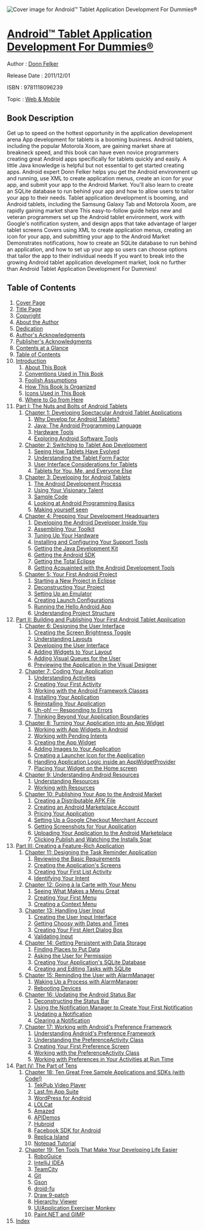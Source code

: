 ![Cover image for Android™ Tablet Application Development For Dummies®](https://imgdetail.ebookreading.net/cover/cover/web_mobile/EB9781118096239.jpg)

[Android™ Tablet Application Development For Dummies®](https://ebookreading.net/view/book/Android%E2%84%A2+Tablet+Application+Development+For+Dummies%C2%AE-EB9781118096239_1.html "Android™ Tablet Application Development For Dummies®")
====================================================================================================================

Author : [Donn Felker](https://ebookreading.net/search/author/Donn+Felker)

Release Date : 2011/12/01

ISBN : 9781118096239

Topic : [Web & Mobile](https://ebookreading.net/search/category/web-mobile)

Book Description
-----------------

Get up to speed on the hottest opportunity in the application development arena
App development for tablets is a booming business. Android tablets, including the popular Motorola Xoom, are gaining market share at breakneck speed, and this book can have even novice programmers creating great Android apps specifically for tablets quickly and easily. A little Java knowledge is helpful but not essential to get started creating apps. Android expert Donn Felker helps you get the Android environment up and running, use XML to create application menus, create an icon for your app, and submit your app to the Android Market.
You'll also learn to create an SQLite database to run behind your app and how to allow users to tailor your app to their needs.
Tablet application development is booming, and Android tablets, including the Samsung Galaxy Tab and Motorola Xoom, are rapidly gaining market share
This easy-to-follow guide helps new and veteran programmers set up the Android tablet environment, work with Google's notification system, and design apps that take advantage of larger tablet screens
Covers using XML to create application menus, creating an icon for your app, and submitting your app to the Android Market
Demonstrates notifications, how to create an SQLite database to run behind an application, and how to set up your app so users can choose options that tailor the app to their individual needs
If you want to break into the growing Android tablet application development market, look no further than Android Tablet Application Development For Dummies!
              
Table of Contents
-----------------

1. [Cover Page](https://ebookreading.net/view/book/Android%E2%84%A2+Tablet+Application+Development+For+Dummies%C2%AE-EB9781118096239_1.html)
1. [Title Page](https://ebookreading.net/view/book/Android%E2%84%A2+Tablet+Application+Development+For+Dummies%C2%AE-EB9781118096239_2.html)
1. [Copyright](https://ebookreading.net/view/book/Android%E2%84%A2+Tablet+Application+Development+For+Dummies%C2%AE-EB9781118096239_3.html)
1. [About the Author](https://ebookreading.net/view/book/Android%E2%84%A2+Tablet+Application+Development+For+Dummies%C2%AE-EB9781118096239_4.html)
1. [Dedication](https://ebookreading.net/view/book/Android%E2%84%A2+Tablet+Application+Development+For+Dummies%C2%AE-EB9781118096239_5.html)
1. [Author&#39;s Acknowledgments](https://ebookreading.net/view/book/Android%E2%84%A2+Tablet+Application+Development+For+Dummies%C2%AE-EB9781118096239_6.html)
1. [Publisher&#39;s Acknowledgments](https://ebookreading.net/view/book/Android%E2%84%A2+Tablet+Application+Development+For+Dummies%C2%AE-EB9781118096239_7.html)
1. [Contents at a Glance](https://ebookreading.net/view/book/Android%E2%84%A2+Tablet+Application+Development+For+Dummies%C2%AE-EB9781118096239_8.html)
1. [Table of Contents](https://ebookreading.net/view/book/Android%E2%84%A2+Tablet+Application+Development+For+Dummies%C2%AE-EB9781118096239_9.html)
1. [Introduction](https://ebookreading.net/view/book/Android%E2%84%A2+Tablet+Application+Development+For+Dummies%C2%AE-EB9781118096239_10.html)
    1. [About This Book](https://ebookreading.net/view/book/Android%E2%84%A2+Tablet+Application+Development+For+Dummies%C2%AE-EB9781118096239_11.html#intro-sec001)
    1. [Conventions Used in This Book](https://ebookreading.net/view/book/Android%E2%84%A2+Tablet+Application+Development+For+Dummies%C2%AE-EB9781118096239_12.html#intro-sec002)
    1. [Foolish Assumptions](https://ebookreading.net/view/book/Android%E2%84%A2+Tablet+Application+Development+For+Dummies%C2%AE-EB9781118096239_13.html#intro-sec003)
    1. [How This Book Is Organized](https://ebookreading.net/view/book/Android%E2%84%A2+Tablet+Application+Development+For+Dummies%C2%AE-EB9781118096239_14.html#intro-sec004)
    1. [Icons Used in This Book](https://ebookreading.net/view/book/Android%E2%84%A2+Tablet+Application+Development+For+Dummies%C2%AE-EB9781118096239_15.html#intro-sec009)
    1. [Where to Go from Here](https://ebookreading.net/view/book/Android%E2%84%A2+Tablet+Application+Development+For+Dummies%C2%AE-EB9781118096239_16.html#intro-sec010)
1. [Part I: The Nuts and Bolts of Android Tablets](https://ebookreading.net/view/book/Android%E2%84%A2+Tablet+Application+Development+For+Dummies%C2%AE-EB9781118096239_17.html)
    1. [Chapter 1: Developing Spectacular Android Tablet Applications](https://ebookreading.net/view/book/Android%E2%84%A2+Tablet+Application+Development+For+Dummies%C2%AE-EB9781118096239_18.html)
        1. [Why Develop for Android Tablets?](https://ebookreading.net/view/book/Android%E2%84%A2+Tablet+Application+Development+For+Dummies%C2%AE-EB9781118096239_19.html#chap01-sec01)
        1. [Java: The Android Programming Language](https://ebookreading.net/view/book/Android%E2%84%A2+Tablet+Application+Development+For+Dummies%C2%AE-EB9781118096239_20.html#chap01-sec08)
        1. [Hardware Tools](https://ebookreading.net/view/book/Android%E2%84%A2+Tablet+Application+Development+For+Dummies%C2%AE-EB9781118096239_21.html#chap01-sec09)
        1. [Exploring Android Software Tools](https://ebookreading.net/view/book/Android%E2%84%A2+Tablet+Application+Development+For+Dummies%C2%AE-EB9781118096239_22.html#chap01-sec14)
    1. [Chapter 2: Switching to Tablet App Development](https://ebookreading.net/view/book/Android%E2%84%A2+Tablet+Application+Development+For+Dummies%C2%AE-EB9781118096239_23.html)
        1. [Seeing How Tablets Have Evolved](https://ebookreading.net/view/book/Android%E2%84%A2+Tablet+Application+Development+For+Dummies%C2%AE-EB9781118096239_24.html#chap02-sec01)
        1. [Understanding the Tablet Form Factor](https://ebookreading.net/view/book/Android%E2%84%A2+Tablet+Application+Development+For+Dummies%C2%AE-EB9781118096239_25.html#chap02-sec02)
        1. [User Interface Considerations for Tablets](https://ebookreading.net/view/book/Android%E2%84%A2+Tablet+Application+Development+For+Dummies%C2%AE-EB9781118096239_26.html#chap02-sec03)
        1. [Tablets for You, Me, and Everyone Else](https://ebookreading.net/view/book/Android%E2%84%A2+Tablet+Application+Development+For+Dummies%C2%AE-EB9781118096239_27.html#chap02-sec04)
    1. [Chapter 3: Developing for Android Tablets](https://ebookreading.net/view/book/Android%E2%84%A2+Tablet+Application+Development+For+Dummies%C2%AE-EB9781118096239_28.html)
        1. [The Android Development Process](https://ebookreading.net/view/book/Android%E2%84%A2+Tablet+Application+Development+For+Dummies%C2%AE-EB9781118096239_29.html#chap03-sec01)
        1. [Using Your Visionary Talent](https://ebookreading.net/view/book/Android%E2%84%A2+Tablet+Application+Development+For+Dummies%C2%AE-EB9781118096239_30.html#chap03-sec07)
        1. [Sample Code](https://ebookreading.net/view/book/Android%E2%84%A2+Tablet+Application+Development+For+Dummies%C2%AE-EB9781118096239_31.html#chap03-sec08)
        1. [Looking at Android Programming Basics](https://ebookreading.net/view/book/Android%E2%84%A2+Tablet+Application+Development+For+Dummies%C2%AE-EB9781118096239_32.html#chap03-sec09)
        1. [Making yourself seen](https://ebookreading.net/view/book/Android%E2%84%A2+Tablet+Application+Development+For+Dummies%C2%AE-EB9781118096239_33.html#chap03-sec16)
    1. [Chapter 4: Prepping Your Development Headquarters](https://ebookreading.net/view/book/Android%E2%84%A2+Tablet+Application+Development+For+Dummies%C2%AE-EB9781118096239_34.html)
        1. [Developing the Android Developer Inside You](https://ebookreading.net/view/book/Android%E2%84%A2+Tablet+Application+Development+For+Dummies%C2%AE-EB9781118096239_35.html#chap04-sec01)
        1. [Assembling Your Toolkit](https://ebookreading.net/view/book/Android%E2%84%A2+Tablet+Application+Development+For+Dummies%C2%AE-EB9781118096239_36.html#chap04-sec02)
        1. [Tuning Up Your Hardware](https://ebookreading.net/view/book/Android%E2%84%A2+Tablet+Application+Development+For+Dummies%C2%AE-EB9781118096239_37.html#chap04-sec09)
        1. [Installing and Configuring Your Support Tools](https://ebookreading.net/view/book/Android%E2%84%A2+Tablet+Application+Development+For+Dummies%C2%AE-EB9781118096239_38.html#chap04-sec12)
        1. [Getting the Java Development Kit](https://ebookreading.net/view/book/Android%E2%84%A2+Tablet+Application+Development+For+Dummies%C2%AE-EB9781118096239_39.html#chap04-sec13)
        1. [Getting the Android SDK](https://ebookreading.net/view/book/Android%E2%84%A2+Tablet+Application+Development+For+Dummies%C2%AE-EB9781118096239_40.html#chap04-sec16)
        1. [Getting the Total Eclipse](https://ebookreading.net/view/book/Android%E2%84%A2+Tablet+Application+Development+For+Dummies%C2%AE-EB9781118096239_41.html#chap04-sec17)
        1. [Getting Acquainted with the Android Development Tools](https://ebookreading.net/view/book/Android%E2%84%A2+Tablet+Application+Development+For+Dummies%C2%AE-EB9781118096239_42.html#chap04-sec23)
    1. [Chapter 5: Your First Android Project](https://ebookreading.net/view/book/Android%E2%84%A2+Tablet+Application+Development+For+Dummies%C2%AE-EB9781118096239_43.html)
        1. [Starting a New Project in Eclipse](https://ebookreading.net/view/book/Android%E2%84%A2+Tablet+Application+Development+For+Dummies%C2%AE-EB9781118096239_44.html#chap05-sec01)
        1. [Deconstructing Your Project](https://ebookreading.net/view/book/Android%E2%84%A2+Tablet+Application+Development+For+Dummies%C2%AE-EB9781118096239_45.html#chap05-sec02)
        1. [Setting Up an Emulator](https://ebookreading.net/view/book/Android%E2%84%A2+Tablet+Application+Development+For+Dummies%C2%AE-EB9781118096239_46.html#chap05-sec05)
        1. [Creating Launch Configurations](https://ebookreading.net/view/book/Android%E2%84%A2+Tablet+Application+Development+For+Dummies%C2%AE-EB9781118096239_47.html#chap05-sec06)
        1. [Running the Hello Android App](https://ebookreading.net/view/book/Android%E2%84%A2+Tablet+Application+Development+For+Dummies%C2%AE-EB9781118096239_48.html#chap05-sec09)
        1. [Understanding Project Structure](https://ebookreading.net/view/book/Android%E2%84%A2+Tablet+Application+Development+For+Dummies%C2%AE-EB9781118096239_49.html#chap05-sec10)
1. [Part II: Building and Publishing Your First Android Tablet Application](https://ebookreading.net/view/book/Android%E2%84%A2+Tablet+Application+Development+For+Dummies%C2%AE-EB9781118096239_50.html)
    1. [Chapter 6: Designing the User Interface](https://ebookreading.net/view/book/Android%E2%84%A2+Tablet+Application+Development+For+Dummies%C2%AE-EB9781118096239_51.html)
        1. [Creating the Screen Brightness Toggle](https://ebookreading.net/view/book/Android%E2%84%A2+Tablet+Application+Development+For+Dummies%C2%AE-EB9781118096239_52.html#chap06-sec01)
        1. [Understanding Layouts](https://ebookreading.net/view/book/Android%E2%84%A2+Tablet+Application+Development+For+Dummies%C2%AE-EB9781118096239_53.html#chap06-sec02)
        1. [Developing the User Interface](https://ebookreading.net/view/book/Android%E2%84%A2+Tablet+Application+Development+For+Dummies%C2%AE-EB9781118096239_54.html#chap06-sec06)
        1. [Adding Widgets to Your Layout](https://ebookreading.net/view/book/Android%E2%84%A2+Tablet+Application+Development+For+Dummies%C2%AE-EB9781118096239_55.html#chap06-sec07)
        1. [Adding Visual Queues for the User](https://ebookreading.net/view/book/Android%E2%84%A2+Tablet+Application+Development+For+Dummies%C2%AE-EB9781118096239_56.html#chap06-sec08)
        1. [Previewing the Application in the Visual Designer](https://ebookreading.net/view/book/Android%E2%84%A2+Tablet+Application+Development+For+Dummies%C2%AE-EB9781118096239_57.html#chap06-sec09)
    1. [Chapter 7: Coding Your Application](https://ebookreading.net/view/book/Android%E2%84%A2+Tablet+Application+Development+For+Dummies%C2%AE-EB9781118096239_58.html)
        1. [Understanding Activities](https://ebookreading.net/view/book/Android%E2%84%A2+Tablet+Application+Development+For+Dummies%C2%AE-EB9781118096239_59.html#chap07-sec01)
        1. [Creating Your First Activity](https://ebookreading.net/view/book/Android%E2%84%A2+Tablet+Application+Development+For+Dummies%C2%AE-EB9781118096239_60.html#chap07-sec06)
        1. [Working with the Android Framework Classes](https://ebookreading.net/view/book/Android%E2%84%A2+Tablet+Application+Development+For+Dummies%C2%AE-EB9781118096239_61.html#chap07-sec10)
        1. [Installing Your Application](https://ebookreading.net/view/book/Android%E2%84%A2+Tablet+Application+Development+For+Dummies%C2%AE-EB9781118096239_62.html#chap07-sec15)
        1. [Reinstalling Your Application](https://ebookreading.net/view/book/Android%E2%84%A2+Tablet+Application+Development+For+Dummies%C2%AE-EB9781118096239_63.html#chap07-sec18)
        1. [Uh-oh! — Responding to Errors](https://ebookreading.net/view/book/Android%E2%84%A2+Tablet+Application+Development+For+Dummies%C2%AE-EB9781118096239_64.html#chap07-sec19)
        1. [Thinking Beyond Your Application Boundaries](https://ebookreading.net/view/book/Android%E2%84%A2+Tablet+Application+Development+For+Dummies%C2%AE-EB9781118096239_65.html#chap07-sec28)
    1. [Chapter 8: Turning Your Application into an App Widget](https://ebookreading.net/view/book/Android%E2%84%A2+Tablet+Application+Development+For+Dummies%C2%AE-EB9781118096239_66.html)
        1. [Working with App Widgets in Android](https://ebookreading.net/view/book/Android%E2%84%A2+Tablet+Application+Development+For+Dummies%C2%AE-EB9781118096239_67.html#chap08-sec01)
        1. [Working with Pending Intents](https://ebookreading.net/view/book/Android%E2%84%A2+Tablet+Application+Development+For+Dummies%C2%AE-EB9781118096239_68.html#chap08-sec04)
        1. [Creating the App Widget](https://ebookreading.net/view/book/Android%E2%84%A2+Tablet+Application+Development+For+Dummies%C2%AE-EB9781118096239_69.html#chap08-sec08)
        1. [Adding Images to Your Application](https://ebookreading.net/view/book/Android%E2%84%A2+Tablet+Application+Development+For+Dummies%C2%AE-EB9781118096239_70.html#chap08-sec12)
        1. [Creating a Launcher Icon for the Application](https://ebookreading.net/view/book/Android%E2%84%A2+Tablet+Application+Development+For+Dummies%C2%AE-EB9781118096239_71.html#chap08-sec15)
        1. [Handling Application Logic inside an AppWidgetProvider](https://ebookreading.net/view/book/Android%E2%84%A2+Tablet+Application+Development+For+Dummies%C2%AE-EB9781118096239_72.html#chap08-sec20)
        1. [Placing Your Widget on the Home screen](https://ebookreading.net/view/book/Android%E2%84%A2+Tablet+Application+Development+For+Dummies%C2%AE-EB9781118096239_73.html#chap08-sec26)
    1. [Chapter 9: Understanding Android Resources](https://ebookreading.net/view/book/Android%E2%84%A2+Tablet+Application+Development+For+Dummies%C2%AE-EB9781118096239_74.html)
        1. [Understanding Resources](https://ebookreading.net/view/book/Android%E2%84%A2+Tablet+Application+Development+For+Dummies%C2%AE-EB9781118096239_75.html#chap09-sec01)
        1. [Working with Resources](https://ebookreading.net/view/book/Android%E2%84%A2+Tablet+Application+Development+For+Dummies%C2%AE-EB9781118096239_76.html#chap09-sec08)
    1. [Chapter 10: Publishing Your App to the Android Market](https://ebookreading.net/view/book/Android%E2%84%A2+Tablet+Application+Development+For+Dummies%C2%AE-EB9781118096239_77.html)
        1. [Creating a Distributable APK File](https://ebookreading.net/view/book/Android%E2%84%A2+Tablet+Application+Development+For+Dummies%C2%AE-EB9781118096239_78.html#chap10-sec01)
        1. [Creating an Android Marketplace Account](https://ebookreading.net/view/book/Android%E2%84%A2+Tablet+Application+Development+For+Dummies%C2%AE-EB9781118096239_79.html#chap10-sec05)
        1. [Pricing Your Application](https://ebookreading.net/view/book/Android%E2%84%A2+Tablet+Application+Development+For+Dummies%C2%AE-EB9781118096239_80.html#chap10-sec06)
        1. [Setting Up a Google Checkout Merchant Account](https://ebookreading.net/view/book/Android%E2%84%A2+Tablet+Application+Development+For+Dummies%C2%AE-EB9781118096239_81.html#chap10-sec07)
        1. [Getting Screenshots for Your Application](https://ebookreading.net/view/book/Android%E2%84%A2+Tablet+Application+Development+For+Dummies%C2%AE-EB9781118096239_82.html#chap10-sec08)
        1. [Uploading Your Application to the Android Marketplace](https://ebookreading.net/view/book/Android%E2%84%A2+Tablet+Application+Development+For+Dummies%C2%AE-EB9781118096239_83.html#chap10-sec09)
        1. [Clicking Publish and Watching the Installs Soar](https://ebookreading.net/view/book/Android%E2%84%A2+Tablet+Application+Development+For+Dummies%C2%AE-EB9781118096239_84.html#chap10-sec10)
1. [Part III: Creating a Feature-Rich Application](https://ebookreading.net/view/book/Android%E2%84%A2+Tablet+Application+Development+For+Dummies%C2%AE-EB9781118096239_85.html)
    1. [Chapter 11: Designing the Task Reminder Application](https://ebookreading.net/view/book/Android%E2%84%A2+Tablet+Application+Development+For+Dummies%C2%AE-EB9781118096239_86.html)
        1. [Reviewing the Basic Requirements](https://ebookreading.net/view/book/Android%E2%84%A2+Tablet+Application+Development+For+Dummies%C2%AE-EB9781118096239_87.html#chap11-sec01)
        1. [Creating the Application&#39;s Screens](https://ebookreading.net/view/book/Android%E2%84%A2+Tablet+Application+Development+For+Dummies%C2%AE-EB9781118096239_88.html#chap11-sec05)
        1. [Creating Your First List Activity](https://ebookreading.net/view/book/Android%E2%84%A2+Tablet+Application+Development+For+Dummies%C2%AE-EB9781118096239_89.html#chap11-sec09)
        1. [Identifying Your Intent](https://ebookreading.net/view/book/Android%E2%84%A2+Tablet+Application+Development+For+Dummies%C2%AE-EB9781118096239_90.html#chap11-sec14)
    1. [Chapter 12: Going à la Carte with Your Menu](https://ebookreading.net/view/book/Android%E2%84%A2+Tablet+Application+Development+For+Dummies%C2%AE-EB9781118096239_91.html)
        1. [Seeing What Makes a Menu Great](https://ebookreading.net/view/book/Android%E2%84%A2+Tablet+Application+Development+For+Dummies%C2%AE-EB9781118096239_92.html#chap12-sec01)
        1. [Creating Your First Menu](https://ebookreading.net/view/book/Android%E2%84%A2+Tablet+Application+Development+For+Dummies%C2%AE-EB9781118096239_93.html#chap12-sec02)
        1. [Creating a Context Menu](https://ebookreading.net/view/book/Android%E2%84%A2+Tablet+Application+Development+For+Dummies%C2%AE-EB9781118096239_94.html#chap12-sec07)
    1. [Chapter 13: Handling User Input](https://ebookreading.net/view/book/Android%E2%84%A2+Tablet+Application+Development+For+Dummies%C2%AE-EB9781118096239_95.html)
        1. [Creating the User Input Interface](https://ebookreading.net/view/book/Android%E2%84%A2+Tablet+Application+Development+For+Dummies%C2%AE-EB9781118096239_96.html#chap13-sec01)
        1. [Getting Choosy with Dates and Times](https://ebookreading.net/view/book/Android%E2%84%A2+Tablet+Application+Development+For+Dummies%C2%AE-EB9781118096239_97.html#chap13-sec04)
        1. [Creating Your First Alert Dialog Box](https://ebookreading.net/view/book/Android%E2%84%A2+Tablet+Application+Development+For+Dummies%C2%AE-EB9781118096239_98.html#chap13-sec12)
        1. [Validating Input](https://ebookreading.net/view/book/Android%E2%84%A2+Tablet+Application+Development+For+Dummies%C2%AE-EB9781118096239_99.html#chap13-sec15)
    1. [Chapter 14: Getting Persistent with Data Storage](https://ebookreading.net/view/book/Android%E2%84%A2+Tablet+Application+Development+For+Dummies%C2%AE-EB9781118096239_100.html)
        1. [Finding Places to Put Data](https://ebookreading.net/view/book/Android%E2%84%A2+Tablet+Application+Development+For+Dummies%C2%AE-EB9781118096239_101.html#chap14-sec01)
        1. [Asking the User for Permission](https://ebookreading.net/view/book/Android%E2%84%A2+Tablet+Application+Development+For+Dummies%C2%AE-EB9781118096239_102.html#chap14-sec02)
        1. [Creating Your Application&#39;s SQLite Database](https://ebookreading.net/view/book/Android%E2%84%A2+Tablet+Application+Development+For+Dummies%C2%AE-EB9781118096239_103.html#chap14-sec05)
        1. [Creating and Editing Tasks with SQLite](https://ebookreading.net/view/book/Android%E2%84%A2+Tablet+Application+Development+For+Dummies%C2%AE-EB9781118096239_104.html#chap14-sec12)
    1. [Chapter 15: Reminding the User with AlarmManager](https://ebookreading.net/view/book/Android%E2%84%A2+Tablet+Application+Development+For+Dummies%C2%AE-EB9781118096239_105.html)
        1. [Waking Up a Process with AlarmManager](https://ebookreading.net/view/book/Android%E2%84%A2+Tablet+Application+Development+For+Dummies%C2%AE-EB9781118096239_106.html#chap15-sec01)
        1. [Rebooting Devices](https://ebookreading.net/view/book/Android%E2%84%A2+Tablet+Application+Development+For+Dummies%C2%AE-EB9781118096239_107.html#chap15-sec06)
    1. [Chapter 16: Updating the Android Status Bar](https://ebookreading.net/view/book/Android%E2%84%A2+Tablet+Application+Development+For+Dummies%C2%AE-EB9781118096239_108.html)
        1. [Deconstructing the Status Bar](https://ebookreading.net/view/book/Android%E2%84%A2+Tablet+Application+Development+For+Dummies%C2%AE-EB9781118096239_109.html#chap16-sec01)
        1. [Using the Notification Manager to Create Your First Notification](https://ebookreading.net/view/book/Android%E2%84%A2+Tablet+Application+Development+For+Dummies%C2%AE-EB9781118096239_110.html#chap16-sec04)
        1. [Updating a Notification](https://ebookreading.net/view/book/Android%E2%84%A2+Tablet+Application+Development+For+Dummies%C2%AE-EB9781118096239_111.html#chap16-sec05)
        1. [Clearing a Notification](https://ebookreading.net/view/book/Android%E2%84%A2+Tablet+Application+Development+For+Dummies%C2%AE-EB9781118096239_112.html#chap16-sec06)
    1. [Chapter 17: Working with Android&#39;s Preference Framework](https://ebookreading.net/view/book/Android%E2%84%A2+Tablet+Application+Development+For+Dummies%C2%AE-EB9781118096239_113.html)
        1. [Understanding Android&#39;s Preference Framework](https://ebookreading.net/view/book/Android%E2%84%A2+Tablet+Application+Development+For+Dummies%C2%AE-EB9781118096239_114.html#chap17-sec01)
        1. [Understanding the PreferenceActivity Class](https://ebookreading.net/view/book/Android%E2%84%A2+Tablet+Application+Development+For+Dummies%C2%AE-EB9781118096239_115.html#chap17-sec02)
        1. [Creating Your First Preference Screen](https://ebookreading.net/view/book/Android%E2%84%A2+Tablet+Application+Development+For+Dummies%C2%AE-EB9781118096239_116.html#chap17-sec05)
        1. [Working with the PreferenceActivity Class](https://ebookreading.net/view/book/Android%E2%84%A2+Tablet+Application+Development+For+Dummies%C2%AE-EB9781118096239_117.html#chap17-sec08)
        1. [Working with Preferences in Your Activities at Run Time](https://ebookreading.net/view/book/Android%E2%84%A2+Tablet+Application+Development+For+Dummies%C2%AE-EB9781118096239_118.html#chap17-sec11)
1. [Part IV: The Part of Tens](https://ebookreading.net/view/book/Android%E2%84%A2+Tablet+Application+Development+For+Dummies%C2%AE-EB9781118096239_119.html)
    1. [Chapter 18: Ten Great Free Sample Applications and SDKs (with Code!)](https://ebookreading.net/view/book/Android%E2%84%A2+Tablet+Application+Development+For+Dummies%C2%AE-EB9781118096239_120.html)
        1. [TekPub Video Player](https://ebookreading.net/view/book/Android%E2%84%A2+Tablet+Application+Development+For+Dummies%C2%AE-EB9781118096239_121.html#chap18-sec01)
        1. [Last.fm App Suite](https://ebookreading.net/view/book/Android%E2%84%A2+Tablet+Application+Development+For+Dummies%C2%AE-EB9781118096239_122.html#chap18-sec02)
        1. [WordPress for Android](https://ebookreading.net/view/book/Android%E2%84%A2+Tablet+Application+Development+For+Dummies%C2%AE-EB9781118096239_123.html#chap18-sec03)
        1. [LOLCat](https://ebookreading.net/view/book/Android%E2%84%A2+Tablet+Application+Development+For+Dummies%C2%AE-EB9781118096239_124.html#chap18-sec04)
        1. [Amazed](https://ebookreading.net/view/book/Android%E2%84%A2+Tablet+Application+Development+For+Dummies%C2%AE-EB9781118096239_125.html#chap18-sec05)
        1. [APIDemos](https://ebookreading.net/view/book/Android%E2%84%A2+Tablet+Application+Development+For+Dummies%C2%AE-EB9781118096239_126.html#chap18-sec06)
        1. [Hubroid](https://ebookreading.net/view/book/Android%E2%84%A2+Tablet+Application+Development+For+Dummies%C2%AE-EB9781118096239_127.html#chap18-sec07)
        1. [Facebook SDK for Android](https://ebookreading.net/view/book/Android%E2%84%A2+Tablet+Application+Development+For+Dummies%C2%AE-EB9781118096239_128.html#chap18-sec08)
        1. [Replica Island](https://ebookreading.net/view/book/Android%E2%84%A2+Tablet+Application+Development+For+Dummies%C2%AE-EB9781118096239_129.html#chap18-sec09)
        1. [Notepad Tutorial](https://ebookreading.net/view/book/Android%E2%84%A2+Tablet+Application+Development+For+Dummies%C2%AE-EB9781118096239_130.html#chap18-sec10)
    1. [Chapter 19: Ten Tools That Make Your Developing Life Easier](https://ebookreading.net/view/book/Android%E2%84%A2+Tablet+Application+Development+For+Dummies%C2%AE-EB9781118096239_131.html)
        1. [RoboGuice](https://ebookreading.net/view/book/Android%E2%84%A2+Tablet+Application+Development+For+Dummies%C2%AE-EB9781118096239_132.html#chap19-sec01)
        1. [IntelliJ IDEA](https://ebookreading.net/view/book/Android%E2%84%A2+Tablet+Application+Development+For+Dummies%C2%AE-EB9781118096239_133.html#chap19-sec02)
        1. [TeamCity](https://ebookreading.net/view/book/Android%E2%84%A2+Tablet+Application+Development+For+Dummies%C2%AE-EB9781118096239_134.html#chap19-sec03)
        1. [Git](https://ebookreading.net/view/book/Android%E2%84%A2+Tablet+Application+Development+For+Dummies%C2%AE-EB9781118096239_135.html#chap19-sec04)
        1. [Gson](https://ebookreading.net/view/book/Android%E2%84%A2+Tablet+Application+Development+For+Dummies%C2%AE-EB9781118096239_136.html#chap19-sec05)
        1. [droid-fu](https://ebookreading.net/view/book/Android%E2%84%A2+Tablet+Application+Development+For+Dummies%C2%AE-EB9781118096239_137.html#chap19-sec06)
        1. [Draw 9-patch](https://ebookreading.net/view/book/Android%E2%84%A2+Tablet+Application+Development+For+Dummies%C2%AE-EB9781118096239_138.html#chap19-sec07)
        1. [Hierarchy Viewer](https://ebookreading.net/view/book/Android%E2%84%A2+Tablet+Application+Development+For+Dummies%C2%AE-EB9781118096239_139.html#chap19-sec08)
        1. [UI/Application Exerciser Monkey](https://ebookreading.net/view/book/Android%E2%84%A2+Tablet+Application+Development+For+Dummies%C2%AE-EB9781118096239_140.html#chap19-sec09)
        1. [Paint.NET and GIMP](https://ebookreading.net/view/book/Android%E2%84%A2+Tablet+Application+Development+For+Dummies%C2%AE-EB9781118096239_141.html#chap19-sec10)
1. [Index](https://ebookreading.net/view/book/Android%E2%84%A2+Tablet+Application+Development+For+Dummies%C2%AE-EB9781118096239_142.html)
